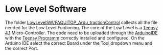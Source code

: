 # Low Level Software
The folder [LowLevelSW/PAQUITOP_Ardu_tractionControl](https://github.com/Seromedises/dot-paquitop/tree/main/LowLevelSW/PAQUITOP_Ardu_tractionControl) collects all the file needed for the Low Level Funtioning. The core of the Low Level is a [Teensy 4.1](https://www.pjrc.com/store/teensy41.html) Micro-Controller. The code need to be uploaded through the [ArduinoIDE](https://www.arduino.cc/en/software) with the [Teensy Programm](https://www.pjrc.com/teensy/loader_linux.html) correctly installed and configured. On the Arduino IDE select the correct Board under the Tool dropdown menu and the correct Port. 
